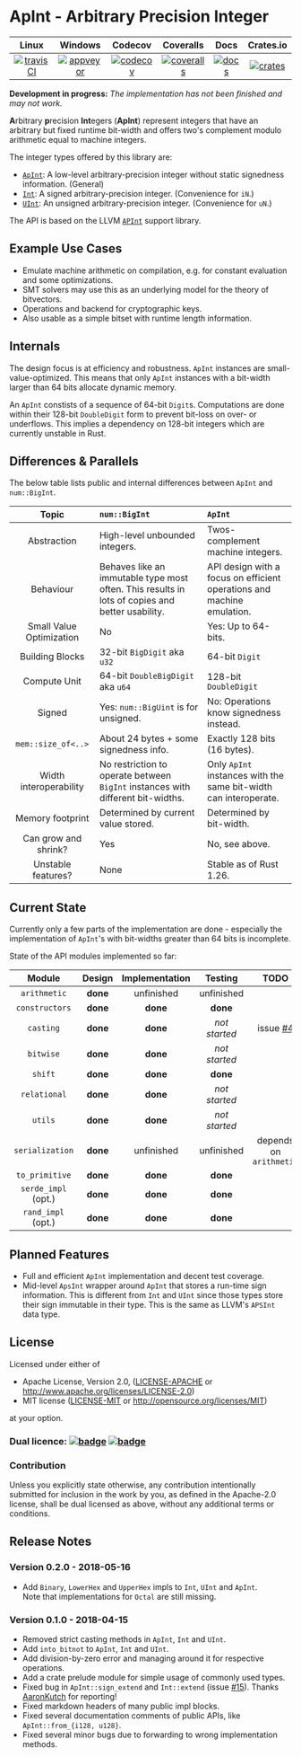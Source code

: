 ApInt - Arbitrary Precision Integer
===================================

|        Linux        |       Windows       |       Codecov        |       Coveralls      |       Docs       |       Crates.io      |
|:-------------------:|:-------------------:|:--------------------:|:--------------------:|:----------------:|:--------------------:|
| [![travisCI][1]][2] | [![appveyor][3]][4] | [![codecov][15]][16] | [![coveralls][5]][6] | [![docs][11]][12] | [![crates][13]][14] |

**Development in progress:** *The implementation has not been finished and may not work.*

**A**rbitrary **p**recision **Int**egers (**ApInt**) represent integers that have an arbitrary but 
fixed runtime bit-width and offers two's complement modulo arithmetic equal to machine integers.

The integer types offered by this library are:

- [`ApInt`][30]: A low-level arbitrary-precision integer without static signedness information. (General)
- [`Int`][31]: A signed arbitrary-precision integer. (Convenience for `iN`.)
- [`UInt`][32]: An unsigned arbitrary-precision integer. (Convenience for `uN`.)

The API is based on the LLVM [`APInt`](http://llvm.org/doxygen/classllvm_1_1APInt.html) support library.

## Example Use Cases

- Emulate machine arithmetic on compilation, e.g. for constant evaluation and some optimizations.
- SMT solvers may use this as an underlying model for the theory of bitvectors.
- Operations and backend for cryptographic keys.
- Also usable as a simple bitset with runtime length information.

## Internals

The design focus is at efficiency and robustness.
`ApInt` instances are small-value-optimized. This means that only `ApInt` instances with a bit-width larger than 64 bits allocate dynamic memory.

An `ApInt` constists of a sequence of 64-bit `Digit`s.
Computations are done within their 128-bit `DoubleDigit` form to prevent bit-loss on over- or underflows.
This implies a dependency on 128-bit integers which are currently unstable in Rust.

## Differences & Parallels

The below table lists public and internal differences between `ApInt` and `num::BigInt`.

|        Topic             |               `num::BigInt`               |               `ApInt`                   |
|:------------------------:|:------------------------------------------|:----------------------------------------|
| Abstraction              | High-level unbounded integers.            | Twos-complement machine integers.       |
| Behaviour                | Behaves like an immutable type most often. This results in lots of copies and better usability. | API design with a focus on efficient operations and machine emulation. |
| Small Value Optimization | No                                        | Yes: Up to 64-bits.                     |
| Building Blocks          | 32-bit `BigDigit` aka `u32`               | 64-bit `Digit`                          |
| Compute Unit             | 64-bit `DoubleBigDigit` aka `u64`         | 128-bit `DoubleDigit`                   |
| Signed                   | Yes: `num::BigUint` is for unsigned.      | No: Operations know signedness instead. |
| `mem::size_of<..>`       | About 24 bytes + some signedness info.    | Exactly 128 bits (16 bytes).            |
| Width interoperability   | No restriction to operate between `BigInt` instances with different bit-widths. | Only `ApInt` instances with the same bit-width can interoperate. |
| Memory footprint         | Determined by current value stored.       | Determined by bit-width.                |
| Can grow and shrink?     | Yes                                       | No, see above.                          |
| Unstable features?       | None                                      | Stable as of Rust 1.26.                 |

## Current State

Currently only a few parts of the implementation are done - especially the implementation of `ApInt`'s with bit-widths greater than 64 bits is incomplete.

State of the API modules implemented so far:

|        Module       | Design | Implementation | Testing | TODO |
|:-------------------:|:------:|:--------------:|:-------:|:----:|
| `arithmetic`        | **done** | unfinished | unfinished | |
| `constructors`      | **done** | **done** | **done** | |
| `casting`           | **done** | **done** | *not started* | issue [#4](https://github.com/Robbepop/apint/issues/4) |
| `bitwise`           | **done** | **done** | *not started* | |
| `shift`             | **done** | **done** |  **done** | |
| `relational`        | **done** | **done** | *not started* | |
| `utils`             | **done** | **done** | *not started* | |
| `serialization`     | **done** | unfinished | unfinished | depends on `arithmetic` |
| `to_primitive`      | **done** | **done** | **done** | |
| `serde_impl` (opt.) | **done** | **done** | **done** | |
| `rand_impl` (opt.)  | **done** | **done** | **done** | |

## Planned Features

- Full and efficient `ApInt` implementation and decent test coverage.
- Mid-level `ApsInt` wrapper around `ApInt` that stores a run-time sign information.
  This is different from `Int` and `UInt` since those types store
  their sign immutable in their type. This is the same as LLVM's `APSInt` data type.

## License

Licensed under either of

 * Apache License, Version 2.0, ([LICENSE-APACHE](LICENSE-APACHE) or http://www.apache.org/licenses/LICENSE-2.0)
 * MIT license ([LICENSE-MIT](LICENSE-MIT) or http://opensource.org/licenses/MIT)

at your option.

### Dual licence: [![badge][7]](LICENSE-MIT) [![badge][8]](LICENSE-APACHE)

### Contribution

Unless you explicitly state otherwise, any contribution intentionally submitted
for inclusion in the work by you, as defined in the Apache-2.0 license, shall be dual licensed as above, without any
additional terms or conditions.

[1]: https://travis-ci.org/Robbepop/apint.svg?branch=master
[2]: https://travis-ci.org/Robbepop/apint
[3]: https://ci.appveyor.com/api/projects/status/16fc9l6rtroo4xqd?svg=true
[4]: https://ci.appveyor.com/project/Robbepop/apint/branch/master
[5]: https://coveralls.io/repos/github/Robbepop/apint/badge.svg?branch=master
[6]: https://coveralls.io/github/Robbepop/apint?branch=master
[7]: https://img.shields.io/badge/license-MIT-blue.svg
[8]: https://img.shields.io/badge/license-APACHE-orange.svg
[9]: ./LICENSE-MIT
[10]: ./LICENSE-APACHE
[11]: https://docs.rs/apint/badge.svg
[12]: https://docs.rs/apint/
[13]: https://img.shields.io/crates/v/apint.svg
[14]: https://crates.io/crates/apint/
[15]: https://codecov.io/gh/robbepop/apint/branch/master/graph/badge.svg
[16]: https://codecov.io/gh/Robbepop/apint/branch/master

[17]: https://github.com/rust-lang/rust/issues/35118
[18]: https://github.com/rust-lang/rust/issues/34511
[19]: https://github.com/rust-lang/rust/issues/41891

[30]: https://docs.rs/apint/0.1.0/apint/struct.APInt.html
[31]: https://docs.rs/apint/0.1.0/apint/struct.Int.html
[32]: https://docs.rs/apint/0.1.0/apint/struct.UInt.html

## Release Notes

### Version 0.2.0 - 2018-05-16

- Add `Binary`, `LowerHex` and `UpperHex` impls to `Int`, `UInt` and `ApInt`.  
  Note that implementations for `Octal` are still missing.

### Version 0.1.0 - 2018-04-15

- Removed strict casting methods in `ApInt`, `Int` and `UInt`.
- Add `into_bitnot` to `ApInt`, `Int` and `UInt`.
- Add division-by-zero error and managing around it for respective operations.
- Add a crate prelude module for simple usage of commonly used types.
- Fixed bug in `ApInt::sign_extend` and `Int::extend` (issue [#15](https://github.com/Robbepop/apint/issues/15)). Thanks [AaronKutch](https://github.com/AaronKutch) for reporting!
- Fixed markdown headers of many public impl blocks.
- Fixed several documentation comments of public APIs, like `ApInt::from_{i128, u128}`.
- Fixed several minor bugs due to forwarding to wrong implementation methods.
